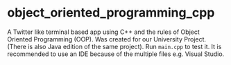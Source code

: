 # object_oriented_programming_cpp
A Twitter like terminal based app using C++ and the rules of Object Oriented Programming (OOP). Was created for our University Project. (There is also Java edition of the same project). Run `main.cpp` to test it. It is recommended to use an IDE because of the multiple files e.g. Visual Studio.
